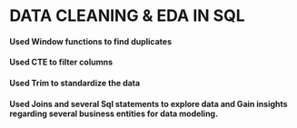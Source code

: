 # DATA CLEANING & EDA IN SQL
#### Used Window functions to find duplicates
#### Used CTE to filter columns
#### Used Trim to standardize the data
#### Used Joins and several Sql statements to explore data and Gain insights regarding several business entities for data modeling.
